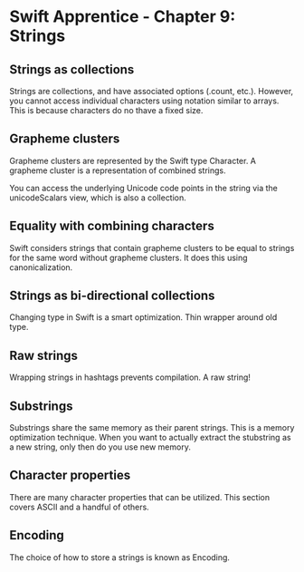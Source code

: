 # Swift Apprentice - Chapter 9: Strings

## Strings as collections

Strings are collections, and have associated options (.count, etc.). However, you cannot access individual characters using notation similar to arrays. This is because characters do no thave a fixed size. 

## Grapheme clusters

Grapheme clusters are represented by the Swift type Character. A grapheme cluster is a representation of combined strings. 

You can access the underlying Unicode code points in the string via the unicodeScalars view, which is also a collection.

## Equality with combining characters

Swift considers strings that contain grapheme clusters to be equal to strings for the same word without grapheme clusters. It does this using canonicalization. 

## Strings as bi-directional collections

Changing type in Swift is a smart optimization. Thin wrapper around old type. 

## Raw strings

Wrapping strings in hashtags prevents compilation. A raw string! 

## Substrings

Substrings share the same memory as their parent strings. This is a memory optimization technique. When you want to actually extract the stubstring as a new string, only then do you use new memory.

## Character properties

There are many character properties that can be utilized. This section covers ASCII and a handful of others. 

## Encoding

The choice of how to store a strings is known as Encoding. 



